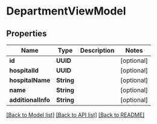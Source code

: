 # DepartmentViewModel

## Properties
Name | Type | Description | Notes
------------ | ------------- | ------------- | -------------
**id** | **UUID** |  | [optional] 
**hospitalId** | **UUID** |  | [optional] 
**hospitalName** | **String** |  | [optional] 
**name** | **String** |  | [optional] 
**additionalInfo** | **String** |  | [optional] 

[[Back to Model list]](../README.md#documentation-for-models) [[Back to API list]](../README.md#documentation-for-api-endpoints) [[Back to README]](../README.md)


